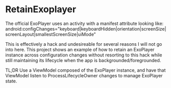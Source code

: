 # RetainExoplayer

The official ExoPlayer uses an activity with a manifest attribute looking like:
android:configChanges="keyboard|keyboardHidden|orientation|screenSize|screenLayout|smallestScreenSize|uiMode"

This is effectively a hack and undesireable for several reasons I will not go into here. This project shows an
example of how to retain an ExoPlayer instance across configuration changes without resorting to this hack while still
maintaining its lifecycle when the app is backgrounded/foregrounded.

TL;DR Use a ViewModel composed of the ExoPlayer instance, and have that ViewModel listen to ProcessLifecycleOwner
changes to manage ExoPlayer state.
